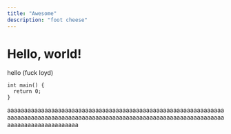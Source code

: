 ```yaml
---
title: "Awesome"
description: "foot cheese"
---
```

# Hello, world!
hello (fuck loyd)

```
int main() {
  return 0;
}
```

aaaaaaaaaaaaaaaaaaaaaaaaaaaaaaaaaaaaaaaaaaaaaaaaaaaaaaaaaaaaaaaaaaaaaaaaaaaaaaaaaaaaaaaaaaaaaaaaaaaaaaaaaaaaaaaaaaaaaaaaaaaaaaaaaaaaaaaaaaaaaaaaaaaaa